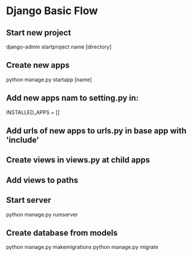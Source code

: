 # Django Basic Flow
## Start new project
django-admin startproject name [directory]
## Create new apps
python manage.py startapp [name]
## Add new apps nam to setting.py in:
INSTALLED_APPS = []
## Add urls of new apps to urls.py in base app with 'include'
## Create views in views.py at child apps
## Add views to paths
## Start server
python manage.py rumserver
## Create database from models
python manage.py makemigrations
python manage.py migrate
